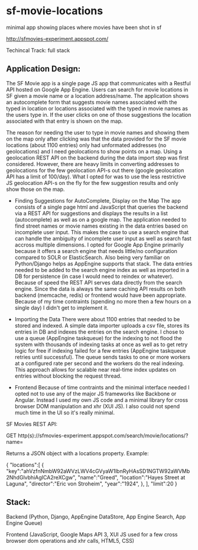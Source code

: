 sf-movie-locations
==================

minimal app showing places where movies have been shot in sf

http://sfmovies-experiment.appspot.com/

Techincal Track: full stack 


Application Design:
--------------

The SF Movie app is a single page JS app that communicates with a Restful API hosted on Google App Engine. Users can search for movie locations in SF given a movie name or a location address/name. The application shows an autocomplete form that suggests movie names associated with the typed in location or locations associated with the typed in movie names as the users type in. If the user clicks on one of those suggestions the location associated with that entry is shown on the map. 

The reason for needing the user to type in movie names and showing them on the map only after clicking was that the data provided for the SF movie locations (about 1100 entries) only had unformated addresses (no geolocations) and I need geolocations to show points on a map. Using a geolocation REST API on the backend during the data import step was first considered. However, there are heavy limits in converting addresses to geolocations for the few geolocation API-s out there (google geolocation API has a limit of 100/day). What I opted for was to use the less restrictive JS geolocation API-s on the fly for the few suggestion results and only show those on the map.


- Finding Suggestions for AutoComplete, Display on the Map
The app consists of a single page html and JavaScript that queries the backend via a REST API for suggestions and displays the results in a list (autocomplete) as well as on a google map. The application needed to find street names or movie names existing in the data entries based on incomplete user input. This makes the case to use a search engine that can handle the ambiguity of incomplete user input as well as search fast accross multiple dimensions. I opted for Google App Engine primarily because it offers a search engine that needs little/no configuration compared to SOLR or ElasticSearch. Also being very familiar on Python/Django helps as AppEngine supports that stack. The data entries needed to be added to the search engine index as well as imported in a DB for persistence (in case I would need to reindex or whatever). Because of speed the REST API serves data directly from the search engine. Since the data is always the same caching API results on both backend (memcache, redis) or frontend would have been appropriate. Because of my time contraints (spending no more then a few hours on a single day) I didn't get to implement it.



- Importing the Data
There were about 1100 entries that needed to be stored and indexed. A simple data importer uploads a csv file, stores its entries in DB and indexes the entries on the search engine. I chose to use a queue (AppEngine taskqueue) for the indexing to not flood the system with thousands of indexing tasks at once as well as to get retry logic for free if indexing failed for a few entries (AppEngine taskqueue retries until successful). The queue sends tasks to one or more workers at a configured rate per second and the workers do the real indexing. This approach allows for scalable near real-time index updates on entries without blocking the request thread.



- Frontend
Because of time contraints and the minimal interface needed I opted not to use any of the major JS frameworks like Backbone or Angular. Instead I used my own JS code and a minimal library for cross browser DOM manipulation and xhr (XUI JS). I also could not spend much time in the UI so it's really minimal.




SF Movies REST API:

GET http(s)://sfmovies-experiment.appspot.com/search/movie/locations/?name=<movie name or street name in SF>

Returns a JSON object with a locations property. Example:

  {
    "locations":[ 
      {
        "key":"ahVzfnNmbW92aWVzLWV4cGVyaW1lbnRyHAsSD1NGTW92aWVMb2NhdGlvbhiAgICA2reXCgw", 
        "name":"Greed", 
        "location":"Hayes Street at Laguna", 
        "director":"Eric von Stroheim", 
        "year":"1924", 
      },
    ],
    "limit":20
  }


Stack:
--------------

Backend (Python, Django, AppEngine DataStore, App Engine Search, App Engine Queue)

Frontend (JavaScript, Google Maps API 3, XUI JS used for a few cross browser dom operations and xhr calls, HTML5, CSS)
